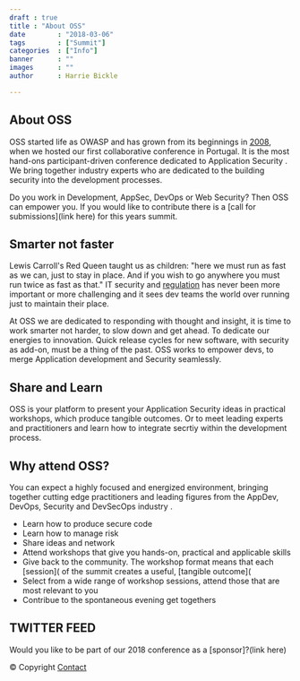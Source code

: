 ```yaml
---
draft : true
title : "About OSS"
date        : "2018-03-06"
tags        : ["Summit"]
categories  : ["Info"]
banner      : ""
images      : ""
author      : Harrie Bickle

---
```


## About OSS

OSS started life as OWASP and has grown from its beginnings in [2008](https://www.owasp.org/index.php/OWASP_EU_Summit_2008), when we hosted our first collaborative conference in Portugal. It is the most hand-ons participant-driven conference dedicated to Application Security <!-- key term?? --->. We bring together industry experts who are dedicated to the building security into the development processes. 

Do you work in Development, AppSec, DevOps or Web Security? Then OSS can empower you. If you would like to contribute there is a [call for submissions](link here) for this years summit.


## Smarter not faster
Lewis Carroll's Red Queen taught us as children: "here we must run as fast as we can, just to stay in place. And if you wish to go anywhere you must run twice as fast as that." IT security and [regulation]( <!--GDPR link??---> ) has never been more important or more challenging and it sees dev teams the world over running just to maintain their place. 

At OSS we are dedicated to responding with thought and insight, it is time to work smarter not harder, to slow down and get ahead. To dedicate our energies to innovation. Quick release cycles for new software, with security as add-on, must be a thing of the past. OSS works to empower devs, <!-- focus term here AppSec?---> to merge Application development and Security seamlessly. 


## Share and Learn
OSS is your platform to present your Application Security ideas in practical workshops, which produce tangible outcomes. Or to meet  leading experts and practitioners and learn how to integrate secrtiy within the development process.

## Why attend OSS?
You can expect a highly focused and energized environment, bringing together cutting edge practitioners and leading figures from the AppDev, DevOps, Security and DevSecOps industry <!-- key terms? --->.

- Learn how to produce secure code
- Learn how to manage risk
- Share ideas and network
- Attend workshops that give you hands-on, practical and applicable skills
- Give back to the community. The workshop format means that each [session]( <!-- link to sessions ---> of the summit creates a useful, [tangible outcome]( <!-- link to description of outcomes possible --->
- Select from a wide range of workshop sessions, attend those that are most relevant to you
- Contribue to the spontaneous evening get togethers


## TWITTER FEED <!-- ??? --->

Would you like to be part of our 2018 conference as a [sponsor]?(link here)

© Copyright 
[Contact](mailto:      )
